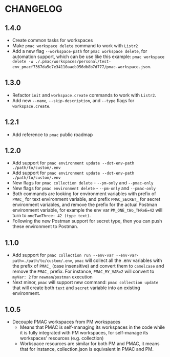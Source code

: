 # CHANGELOG

## 1.4.0

- Create common tasks for workspaces
- Make `pmac workspace delete` command to work with `Listr2`
- Add a new flag `--workspace-path` for `pmac workspace delete`, for automation support, which can be use like this example: `pmac workspace delete -w ./.pmac/workspaces/personal/test-env_pmacf7367da5e7e34110aaeb956db8b7d777/pmac-workspace.json`.

## 1.3.0

- Refactor `init` and `workspace.create` commands to work with `Listr2`.
- Add new `--name`, `--skip-description`, and `--type` flags for `workspace.create`.

## 1.2.1

- Add reference to `pmac` public roadmap

## 1.2.0

- Add support for `pmac environment update --dot-env-path ./path/to/custom/.env` 
- Add support for `pmac environment update --dot-env-path ./path/to/custom/.env`
- New flags for `pmac collection delete` - `--pm-only` and `--pmac-only`
- New flags for `pmac environment delete` - `--pm-only` and `--pmac-only`
- Both commands are looking for environment variables with prefix of `PMAC_` for text environment variable, and prefix `PMAC_SECRET_` for secret environment variables, and remove the prefix for the actual Postman environment variable, for example the env var `PM_ONE_tWo_THReE=42` will turn to `oneTwoThree: 42 (type text)`. 
- Following the new Postman support for secret type, then you can push these environment to Postman. 

## 1.1.0

- Add support for `pmac collection run --env-var --env-var-path=./path/to/custom/.env`, `pmac` will collect all the .env variables with the prefix of `PMAC_` (case insensitive) and convert them to `camelcase` and remove the `PMAC_` prefix.
For instance, `PMAC_MY_VAR=2` will convert to `myVar: 2` for `newman`/`postman` execution
- Next minor, `pmac` will support new command: `pmac collection update` that will create both `text` and `secret` variable into an existing environment. 

## 1.0.5

- Decouple PMAC workspaces from PM workspaces
  - Means that PMAC is self-managing its workspaces in the code while it is fully integrated with PM workspaces, for self-manage its workspaces' resources (e.g. collection)
  - Workspace resources are similar for both PM and PMAC, it means that for instance, collection.json is equivalent in PMAC and PM.
